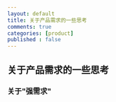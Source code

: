 ```yaml
---
layout: default
title: 关于产品需求的一些思考
comments: true
categories: [product]
published : false
---
```


## 关于产品需求的一些思考

### 关于"强需求"

